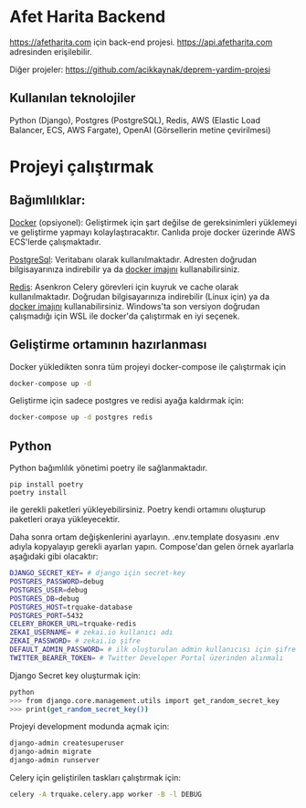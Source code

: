 # Afet Harita Backend

https://afetharita.com için back-end projesi. https://api.afetharita.com adresinden erişilebilir.

Diğer projeler: https://github.com/acikkaynak/deprem-yardim-projesi

## Kullanılan teknolojiler

Python (Django), Postgres (PostgreSQL), Redis, AWS (Elastic Load Balancer, ECS, AWS Fargate), OpenAI (Görsellerin metine çevirilmesi)

# Projeyi çalıştırmak

## Bağımlılıklar:

[Docker](https://www.docker.com) (opsiyonel): Geliştirmek için şart değilse de gereksinimleri yüklemeyi ve geliştirme yapmayı kolaylaştıracaktır. Canlıda proje docker üzerinde AWS ECS'lerde çalışmaktadır.

[PostgreSql](https://www.postgresql.org): Veritabanı olarak kullanılmaktadır. Adresten doğrudan bilgisayarınıza indirebilir ya da [docker imajını](https://hub.docker.com/_/postgres) kullanabilirsiniz.

[Redis](https://redis.io): Asenkron Celery görevleri için kuyruk ve cache olarak kullanılmaktadır. Doğrudan bilgisayarınıza indirebilir (Linux için) ya da [docker imajını](https://hub.docker.com/_/redis) kullanabilirsiniz. Windows'ta son versiyon doğrudan çalışmadığı için WSL ile docker'da çalıştırmak en iyi seçenek.

## Geliştirme ortamının hazırlanması

Docker yükledikten sonra tüm projeyi docker-compose ile çalıştırmak için

```sh
docker-compose up -d
```

Geliştirme için sadece postgres ve redisi ayağa kaldırmak için:

```sh
docker-compose up -d postgres redis
```

## Python

Python bağımlılık yönetimi poetry ile sağlanmaktadır.

```
pip install poetry
poetry install
```

ile gerekli paketleri yükleyebilirsiniz. Poetry kendi ortamını oluşturup paketleri oraya yükleyecektir.

Daha sonra ortam değişkenlerini ayarlayın. .env.template dosyasını .env adıyla kopyalayıp gerekli ayarları yapın. Compose'dan gelen örnek ayarlarla aşağıdaki gibi olacaktır:

```sh
DJANGO_SECRET_KEY= # django için secret-key
POSTGRES_PASSWORD=debug
POSTGRES_USER=debug
POSTGRES_DB=debug
POSTGRES_HOST=trquake-database
POSTGRES_PORT=5432
CELERY_BROKER_URL=trquake-redis
ZEKAI_USERNAME= # zekai.io kullanıcı adı
ZEKAI_PASSWORD= # zekai.io şifre
DEFAULT_ADMIN_PASSWORD= # ilk oluşturulan admin kullanıcısı için şifre
TWITTER_BEARER_TOKEN= # Twitter Developer Portal üzerinden alınmalı
```

Django Secret key oluşturmak için:

```sh
python
>>> from django.core.management.utils import get_random_secret_key
>>> print(get_random_secret_key())
```

Projeyi development modunda açmak için:

```sh
django-admin createsuperuser
django-admin migrate
django-admin runserver
```

Celery için geliştirilen taskları çalıştırmak için:

```sh
celery -A trquake.celery.app worker -B -l DEBUG
```
